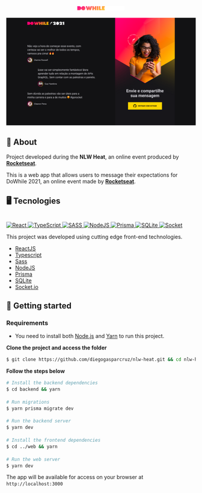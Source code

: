 <div align="center">
  <img alt="podcastr" src=".github/logo.svg" width="25%"/>
  <br/><br/>
  <img alt="Layout" src=".github/layout.png" />
</div>

## 📃 About

Project developed during the **NLW Heat**, an online event produced by [**Rocketseat**](https://github.com/Rocketseat).

This is a web app that allows users to message their expectations for DoWhile 2021, an online event made by [**Rocketseat**](https://github.com/Rocketseat).

## 🖥 Tecnologies

<div>
  <br />
  <a href="#-tecnologias-utilizadas">
      <img alt="React" src="https://img.shields.io/badge/react%20-%2320232a.svg?&style=for-the-badge&logo=react&logoColor=%2361DAFB">
      <img alt="TypeScript" src="https://img.shields.io/badge/typescript%20-%23007ACC.svg?&style=for-the-badge&logo=typescript&logoColor=white">
      <img alt="SASS" src="https://img.shields.io/badge/SASS%20-hotpink.svg?&style=for-the-badge&logo=SASS&logoColor=white"/>
      <img alt="NodeJS" src="https://img.shields.io/badge/Node.js-339933?style=for-the-badge&logo=nodedotjs&logoColor=white">
      <img alt="Prisma" src="https://img.shields.io/badge/prisma-1B222D?style=for-the-badge&logo=prisma&logoColor=white">
      <img alt="SQLite" src="https://img.shields.io/badge/SQLite-07405E?style=for-the-badge&logo=sqlite&logoColor=white">
      <img alt="Socket" src="https://img.shields.io/badge/Socket.io-010101?&style=for-the-badge&logo=Socket.io&logoColor=white">
   </a>
</div>

This project was developed using cutting edge front-end technologies.

- [ReactJS](https://reactjs.org/)
- [Typescript](https://www.typescriptlang.org/)
- [Sass](https://sass-lang.com/)
- [NodeJS](https://nodejs.org/en/)
- [Prisma](https://www.prisma.io/)
- [SQLite](https://www.sqlite.org/index.html)
- [Socket.io](https://socket.io/)

## 🚀 Getting started

### Requirements

- You need to install both [Node.js](https://nodejs.org/en/download/) and [Yarn](https://yarnpkg.com/) to run this project.

**Clone the project and access the folder**

```bash
$ git clone https://github.com/diegogasparcruz/nlw-heat.git && cd nlw-heat
```

**Follow the steps below**

```bash
# Install the backend dependencies
$ cd backend && yarn

# Run migrations
$ yarn prisma migrate dev

# Run the backend server
$ yarn dev

# Install the frontend dependencies
$ cd ../web && yarn

# Run the web server
$ yarn dev
```

The app will be available for access on your browser at `http://localhost:3000`
